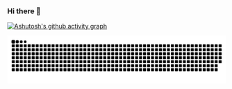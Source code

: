 ### Hi there 👋

[![Ashutosh's github activity graph](https://github-readme-activity-graph.vercel.app/graph?username=ghe0000)](https://github.com/ashutosh00710/github-readme-activity-graph)

<picture>
  <source media="(prefers-color-scheme: dark)" srcset="https://raw.githubusercontent.com/ghe0000/ghe0000/output/github-contribution-grid-snake-dark.svg">
  <source media="(prefers-color-scheme: light)" srcset="https://raw.githubusercontent.com/ghe0000/ghe0000/output/github-contribution-grid-snake.svg">
  <img alt="github contribution grid snake animation" src="https://raw.githubusercontent.com/ghe0000/ghe0000/output/github-contribution-grid-snake.svg">
</picture>

<!--
**GHe0000/GHe0000** is a ✨ _special_ ✨ repository because its `README.md` (this file) appears on your GitHub profile.

Here are some ideas to get you started:

- 🔭 I’m currently working on ...
- 🌱 I’m currently learning ...
- 👯 I’m looking to collaborate on ...
- 🤔 I’m looking for help with ...
- 💬 Ask me about ...
- 📫 How to reach me: ...
- 😄 Pronouns: ...
- ⚡ Fun fact: ...
-->
